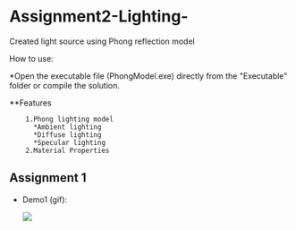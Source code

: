 # Assignment2-Lighting-
Created light source using Phong reflection model

How to use:

*Open the executable file (PhongModel.exe) directly from the "Executable" folder or compile the solution.

**Features
       
        1.Phong lighting model
          *Ambient lighting
          *Diffuse lighting
          *Specular lighting
        2.Material Properties        
        


## Assignment 1

- Demo1 (gif):
 
  ![](https://i.imgur.com/Wbsgv8w.gif)

